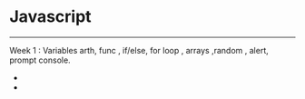 # Javascript

--------
Week 1 : Variables arth, func , if/else, for loop , arrays ,random , alert, prompt console.

*
*
